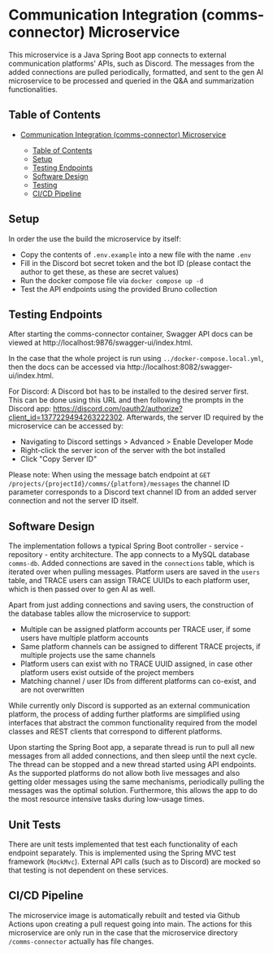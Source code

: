 # Communication Integration (comms-connector) Microservice

This microservice is a Java Spring Boot app connects to external communication platforms' APIs, such as Discord. The messages from the added connections are pulled periodically, formatted, and sent to the gen AI microservice to be processed and queried in the Q&A and summarization functionalities.


## Table of Contents

- [Communication Integration (comms-connector) Microservice](#communication-integration-comms-connector-microservice)

    - [Table of Contents](#table-of-contents)
    - [Setup](#setup)
    - [Testing Endpoints](#testing-endpoints)
    - [Software Design](#software-design)
    - [Testing](#unit-tests)
    - [CI/CD Pipeline](#cicd-pipeline)

## Setup

In order the use the build the microservice by itself:

- Copy the contents of `.env.example` into a new file with the name `.env`
- Fill in the Discord bot secret token and the bot ID (please contact the author to get these, as these are secret values)
- Run the docker compose file via `docker compose up -d`
- Test the API endpoints using the provided Bruno collection


## Testing Endpoints

After starting the comms-connector container, Swagger API docs can be viewed at http://localhost:9876/swagger-ui/index.html.

In the case that the whole project is run using `../docker-compose.local.yml`, then the docs can be accessed via http://localhost:8082/swagger-ui/index.html.

For Discord: A Discord bot has to be installed to the desired server first. This can be done using this URL and then following the prompts in the Discord app: https://discord.com/oauth2/authorize?client_id=1377229494263222302. Afterwards, the server ID required by the microservice can be accessed by:
- Navigating to Discord settings > Advanced > Enable Developer Mode
- Right-click the server icon of the server with the bot installed
- Click "Copy Server ID"

Please note: When using the message batch endpoint at `GET /projects/{projectId}/comms/{platform}/messages` the channel ID parameter corresponds to a Discord text channel ID from an added server connection and not the server ID itself.


## Software Design

The implementation follows a typical Spring Boot controller - service - repository - entity architecture. The app connects to a MySQL database `comms-db`. Added connections are saved in the `connections` table, which is iterated over when pulling messages. Platform users are saved in the `users` table, and TRACE users can assign TRACE UUIDs to each platform user, which is then passed over to gen AI as well.

Apart from just adding connections and saving users, the construction of the database tables allow the microservice to support:

- Multiple can be assigned platform accounts per TRACE user, if some users have multiple platform accounts
- Same platform channels can be assigned to different TRACE projects, if multiple projects use the same channels
- Platform users can exist with no TRACE UUID assigned, in case other platform users exist outside of the project members
- Matching channel / user IDs from different platforms can co-exist, and are not overwritten

While currently only Discord is supported as an external communication platform, the process of adding further platforms are simplified using interfaces that abstract the common functionality required from the model classes and REST clients that correspond to different platforms.

Upon starting the Spring Boot app, a separate thread is run to pull all new messages from all added connections, and then sleep until the next cycle. The thread can be stopped and a new thread started using API endpoints. As the supported platforms do not allow both live messages and also getting older messages using the same mechanisms, periodically pulling the messages was the optimal solution. Furthermore, this allows the app to do the most resource intensive tasks during low-usage times.


## Unit Tests

There are unit tests implemented that test each functionality of each endpoint separately. This is implemented using the Spring MVC test framework (`MockMvc`). External API calls (such as to Discord) are mocked so that testing is not dependent on these services.


## CI/CD Pipeline

The microservice image is automatically rebuilt and tested via Github Actions upon creating a pull request going into main. The actions for this microservice are only run in the case that the microservice directory `/comms-connector` actually has file changes.
